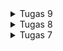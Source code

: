 <details>
<summary>Tugas 9</summary>

#### Integrasi Layanan Web Django dengan Aplikasi Flutter
**Apakah bisa kita melakukan pengambilan data JSON tanpa membuat model terlebih dahulu? Jika iya, apakah hal tersebut lebih baik daripada membuat model sebelum melakukan pengambilan data JSON?**  
Bisa, kita dapat melakukan pengambilan data JSON dengan menggunakan sebuah variabel yang menyimpan sebuah dictionary berisi data. Pada hal ini biasanya melibatkan penggunaan `jsonDecode` dari `dart:convert` untuk mengubah data JSON menjadi struktur data Dart (seperti `Map` atau `List`). Akan tetapi, pengambilan data JSON tanpa membuat model terlebih dahulu tidak lebih baik dari membuat model terlebih dahulu karena hal ini membuat aplikasi lebih rentan terhadap kesalahan karena tidak adanya pemeriksaan tipe pada saat kompilasi, meningkatkan potensi kesalahan runtime dan kurang tersturktur sehingga sulit untuk memastikan konsistensi data, terutama saat mengembangkan aplikasi.

**Fungsi dari CookieRequest dan jelaskan mengapa instance CookieRequest perlu untuk dibagikan ke semua komponen di aplikasi Flutter.**
`CookieRequest` dari library `pbp_django_auth` berfungsi sebagai:  
- Penyedia fungsi untuk sesi, login, dan logout.
- Mengirimkan HTTP request dengan metode GET dan POST.
- Cookies berupa informasi sesi pengguna yang disimpan secara lokal.

`CookieRequest` perlu dibagikan ke semua komponen di aplikasi Flutter agar sesi (cookies) konsisten dalam semua komponen aplikasi Flutter. Jadi, jika sesi/cookies diubah dalam suatu komponen atau aplikasi, maka sesi tersebut tidak menandakan sesi user tersebut yang sedang login.

**Jelaskan mekanisme pengambilan data dari JSON hingga dapat ditampilkan pada Flutter.**
*   Membuat model dalam Flutter dengan memasukan data JSON ke website [Quicktype](https://app.quicktype.io/)
*   Menambahkan ddependensi http
    - Menjalankan command `flutter pub add http`
    - Menambahkan kode `<uses-permission android:name="android.permission.INTERNET" />` pada file `android/app/src/main/AndroidManifest.xml`
*   Import model yang sudah dibuat dalam file yang mau menampilkan data
*   Membuat fungsi untuk fetch data
    ```ruby
    Future<List<Item>> fetchProduct() async {
        var url = Uri.parse(
            'http://127.0.0.1:8000/json/');
        var response = await http.get(
            url,
            headers: {"Content-Type": "application/json"},
        );

        var data = jsonDecode(utf8.decode(response.bodyBytes));

        ...
        return list_item;
    }
    ```
*   Ubah response yang diberikan menjadi class dalam model yang telah dibuat
    ```ruby
    List<Item> list_item = [];
        for (var d in data) {
            if (d != null) {
                list_item.add(Item.fromJson(d));
            }
    }
    ```
*   Pada body dari widget `Scaffold` gunakan `FutureBuilder` untuk menggunakan function `fetchProduct()`
    ```ruby
    body: FutureBuilder(
        future: fetchProduct(),
       ...         
    );    
    ```
*   Hasil dari `fetchProduct()` ditampilkan dalam bentuk `AsyncSnapshot`
    ```ruby
     builder: (context, AsyncSnapshot snapshot) {
            ...
            return ListView.builder(
                itemCount: snapshot.data!.length,
                itemBuilder: (_, index) => Container(
                        margin: const EdgeInsets.symmetric(
                            horizontal: 16, vertical: 12),
                        padding: const EdgeInsets.all(20.0),
                        child: Column(
                        mainAxisAlignment: MainAxisAlignment.start,
                        crossAxisAlignment: CrossAxisAlignment.start,
                        children: [
                            Text(
                            "${snapshot.data![index].fields.name}",
                            style: const TextStyle(
                                fontSize: 18.0,
                                fontWeight: FontWeight.bold,
                            ),
                            ),
                            const SizedBox(height: 10),
                            Text("${snapshot.data![index].fields.amount}"),
                            const SizedBox(height: 10),
                            Text(
                                "${snapshot.data![index].fields.description}")
                        ],
                        ),
                    ));
            }
    ```

**Jelaskan mekanisme autentikasi dari input data akun pada Flutter ke Django hingga selesainya proses autentikasi oleh Django dan tampilnya menu pada Flutter.**
*   Meminta input username dan password dari user
    ```ruby
    final response = await request.login("http://127.0.0.1:8000/auth/login/", {
                                'username': username,
                                'password': password,
    });
    ```
*   Pada function login yang terdapat pada django, ambil `username` dan `password`, dan gunakan `user = authenticate(username=username, password=password)` untuk mendapatkan `user`
*   Jika berhasil mereturn user, program akan menjalankan `auth_login(request, user)` untuk mengauntentikasi login user
    ```ruby
    if user is not None:
        if user.is_active:
            auth_login(request, user)
            # Status login sukses.
            return JsonResponse({
                ...
                # Tambahkan data lainnya jika ingin mengirim data ke Flutter.
            }, status=200)
        else:
            return JsonResponse({
                ...
            }, status=401)
    ```
*   Pada Flutter, setelah mendapatkan request, jika `request.loggedIn` bernilai true, maka akan dialihkan ke halaman `HomePage`

**Sebutkan seluruh widget yang kamu pakai pada tugas ini dan jelaskan fungsinya masing-masing.**
*   TextField: Widget yang digunakan untuk menerima input teks dari user.
*   FutureBuilder: Widget yang digunakan untuk membangun widget secara asinkron
*   ListView.builder: WIdget untuk membuat daftar yang dapat discroll
*   Center: Widget untuk menampilkan komponen di tengah layar
*   Column: Menyusun komponen secara vertikal

**Jelaskan bagaimana cara kamu mengimplementasikan checklist di atas secara step-by-step!**
*   Membuat halaman login pada proyek tugas Flutter.
    -   Membuat aplikasi `authentication` dan menginstall library `corsheaders`
    -   Membuat path untuk `login` pada Django, dengan function `login` pada `views.py` yang berisi:
        ```ruby
        @csrf_exempt
        def login(request):
            username = request.POST['username']
            password = request.POST['password']
            user = authenticate(username=username, password=password)
            if user is not None:
                if user.is_active:
                    auth_login(request, user)
                    # Status login sukses.
                    return JsonResponse({
                        "username": user.username,
                        "status": True,
                        "message": "Login sukses!"
                        # Tambahkan data lainnya jika ingin mengirim data ke Flutter.
                    }, status=200)
                else:
                    return JsonResponse({
                        "status": False,
                        "message": "Login gagal, akun dinonaktifkan."
                    }, status=401)

            else:
                return JsonResponse({
                    "status": False,
                    "message": "Login gagal, periksa kembali email atau kata sandi."
                }, status=401)
        ```
    -   Pada Flutter, authentikasi menggunakan `CookieRequest` pada library `pbp_django_auth` yang diinisiasi pada root widget menggunakan      `Provider`
        ```ruby
        Widget build(BuildContext context) {
            return Provider(
            create: (_) {
                        CookieRequest request = CookieRequest();
                        return request;
            },
            child: MaterialApp(
                ...
            )
            );
        }
        ```
    -   Membuat file `login.dart` pada `lib/screens`
*   Mengintegrasikan sistem autentikasi Django dengan proyek tugas Flutter.
    -   Pada `login.dart`, login page diintegrasikan dengan Django melalui request yang diberikan oleh Flutter ke Django
        ```ruby
        class _LoginPageState extends State<LoginPage> {
           ...
            @override
            Widget build(BuildContext context) {
                final request = context.watch<CookieRequest>();
                return Scaffold(
                    ...
                    ElevatedButton(
                        onPressed: () async {
                            String username = _usernameController.text;
                            String password = _passwordController.text;

                            final response = await request.login("http://127.0.0.1:8000/auth/login/", {
                            'username': username,
                            'password': password,
                            });
                
                            if (request.loggedIn) {
                                ...
                                } else {
                                ...
                            }
                        },
                        child: const Text('Login'),
                    ),                            
                ),
            }
        }
        ```
*   Membuat model kustom sesuai dengan proyek aplikasi Django.
    -   Menyediakan url path yang mengembalikan response berupa data JSON. `http://127.0.0.1:8000/get-product/`
    -   Mengubah data JSON yang didapat menjadi bentuk class pada dart dengan menggunakan [Quicktype](https://app.quicktype.io/)
    -   Membuat `item.dart` pada `lib/models` dan memasukan kode dari web [Quicktype](https://app.quicktype.io/)

*   Membuat halaman yang berisi daftar semua item yang terdapat pada endpoint JSON di Django yang telah kamu deploy.
    -   Membuat file baru pada `lib/screens` bernama `list_item.dart`
    -   Buat function `fetchProduct` untuk mengubah response JSON dari url, ke dalam models yang sudah dibuat
        ```ruby
        Future<List<Item>> fetchProduct(request) async {
            var url = 'http://127.0.0.1:8000/get-product/';
            var response = await request.get(url);
            List<Item> list_item = [];
            for (var d in response) {
            if (d != null) {
                list_item.add(Item.fromJson(d));
            }
            }
            return list_item;
        }
        ```
    -   Pada build widget, gunakan `FutureBuilder` untuk menampilkan data dari function `fetchProduct`    
        ```ruby
        Widget build(BuildContext context) {
            final request = context.watch<CookieRequest>();
            return Scaffold(
                ...
                body: FutureBuilder(
                    future: fetchProduct(request),
                    builder: (context, AsyncSnapshot snapshot) {
                    ...
                        return ListView.builder(
                            itemCount: snapshot.data!.length,
                            ...
                                child: InkWell(
                                    child: Column(
                                    children: [
                                        Text(
                                        "${snapshot.data![index].fields.name}", //menampilkan nama
                                        style: const TextStyle(
                                            fontSize: 18.0,
                                            fontWeight: FontWeight.bold,
                                        ),
                                        ),
                                        const SizedBox(height: 10),
                                        Text("${snapshot.data![index].fields.amount}"), //menampilkan amount
                                        const SizedBox(height: 10),
                                        Text(
                                            "${snapshot.data![index].fields.description}") //menampilkan description
                                    ],
                                    ),
                                )
                        )
        }));}
        ```
*   Membuat halaman detail untuk setiap item yang terdapat pada halaman daftar Item.
    -   Membuat `detail_item.dart`
    -   Pada build widget `list_item.dart`, gunakan widget `InkWell` untuk child dalam container agar bisa di tap dan di navigate ke `DetailItemPage`
        ```ruby
        itemBuilder: (_, index) => Container(
            margin: const EdgeInsets.symmetric(
                horizontal: 16, vertical: 12),
            padding: const EdgeInsets.all(20.0),
            child: InkWell(
            onTap: () {
                Navigator.push(
                context,
                MaterialPageRoute(
                    builder: (context) => DetailItemPage(
                            name:
                                snapshot.data![index].fields.name,
                            amount: snapshot
                                .data![index].fields.amount,
                            description: snapshot
                                .data![index].fields.description,
                        )),
                );
            },
        ```
    -   Pada `DetailItemPage`, tiap item ditampilkan berdasarkan variable yang di pass
        ```ruby
        const DetailItemPage({Key? key, required this.name, required this.amount, required this.description}) : super(key: key);

        @override
        Widget build(BuildContext context) {
            return Scaffold(
            appBar: AppBar(
                title: Text('Item Details'),
            ),
            body: Padding(
                ...
                children: <Widget>[
                    Text(
                    'Name: $name',
                    style: TextStyle(fontSize: 20, fontWeight: FontWeight.bold),
                    ),
                    SizedBox(height: 10),
                    Text(
                    'Amount: $amount',
                    style: TextStyle(fontSize: 16),
                    ),
                    SizedBox(height: 10),
                    Text(
                    'Description: $description',
                    style: TextStyle(fontSize: 16),
                    ),
                ],
                ),
            );
        }
        ```
        



</details>

<details>
<summary>Tugas 8</summary>

#### Flutter Navigation, Layouts, Forms, and Input Elements
**Jelaskan perbedaan antara Navigator.push() dan Navigator.pushReplacement(), disertai dengan contoh**  
`Navigator.push()` digunakan untuk menambahkan layar baru ke tumpukan navigasi. Ketika  menggunakan `Navigator.push()`, program menambahkan suatu route ke dalam stack route yang dikelola oleh Navigator. Method ini menyebabkan route yang ditambahkan berada pada paling atas stack, sehingga route yang baru saja ditambahkan tersebut akan muncul dan ditampilkan kepada pengguna dan juga layar sebelumnya masih ada di tumpukan dan dapat ditemukan saat Anda menekan tombol "back" atau menggunakan metode `Navigator.pop()`. Sedangkan, jika menggunakan method `pushReplacement()`, maka program akan menghapus route yang sedang ditampilkan kepada pengguna dan menggantinya dengan suatu route. Method ini menyebabkan aplikasi untuk berpindah dari route yang sedang ditampilkan kepada pengguna ke suatu route yang diberikan. Pada stack route yang dikelola Navigator, route lama pada atas stack akan digantikan secara langsung oleh route baru yang diberikan tanpa mengubah kondisi elemen stack yang berada di bawahnya.

**Jelaskan masing-masing layout widget pada Flutter dan konteks penggunaannya**
*   Drawer: widget yang digunakan untuk membuat drawer di sebelah kiri.
*   Form: widget yang digunakan untuk mengelola formulir dan validasi input.
*   TextFormField:  widget yang digunakan untuk menerima input teks dari user.
*   AlertDialog: widget berupa pop-up message yang digunakan untuk menampilkan pesan setelah item tersimpan.
*   GlobalKey<FormState>: Kunci global untuk mengidentifikasi dan mengakses status formulir
*   Stack : widget yang digunakan untuk menempatkan widgets secara bertumpuk.    
*   Column :  widget untuk menyusun widget secara vertikal.

**Elemen input pada form**  
Pada tugas ini, saya menggunakan widget `TextFormField` untuk meminta input dari user. Selain itu, widget ini juga dapat membantu menangani validasi data (Mengatasi data kosong atau data tidak valid).  
Elemen yang digunakan menggunakan widget form tersebut, antara lain: 
*   Nama, untuk menerima input barang dari user.
*   Jumlah, untuk menerima jumlah barang user.
*   Deskripsi, untuk menerima deskripsi barang dari user.

**Penerapan clean architecture pada aplikasi Flutter**  
Clean Architecture adalah metode untuk membuat sebuah app dengan mengatur kode ke dalam berbagai lapisan/bagian yang jelas. Terdapat tiga lapisan utama pada penggunaan Clean Architecture pada Flutter, yaitu: Domain Layer, Data Layer, dan Presentation Layer.
*   Domain Layer: mengatur logika untuk mengatur bagaimana elemen dalam aplikasi berinteraksi.
*   Data Layer:  mengatur data dari berbagai sumber seperti API, database, file lokal, dll.
*   Presentation Layer: bertanggung jawab atas UI (User Interface) dan interaksi pengguna. Layer ini juga mengandung komponen-komponen User Interface seperti widgets, screens, dan views.

**Cara mengimplementasikan checklist secara step-by-step**
*   Membuat minimal satu halaman formulir tambah item baru pada aplikasi 
    -   Membuat file baru pada direktori `lib` dengan nama inventorylist_form.dart
        ```ruby
        import 'package:flutter/material.dart';
        import 'package:my_inventory/widgets/left_drawer.dart';

        class InventoryFormPage extends StatefulWidget {
            const InventoryFormPage({super.key});

            @override
            State<InventoryFormPage> createState() => _InventoryFormPageState();
        }

        class _InventoryFormPageState extends State<InventoryFormPage> {
        final _formKey = GlobalKey<FormState>();
        String _name = "";
        int _amount = 0;
        String _description = "";
            @override
            Widget build(BuildContext context) {
                return Scaffold(
                ...
                )
            }
        }
        ```
    -   Pada build widget, tambahkan widget `Form` untuk menerima input dari user
        ```ruby
        body: Form(
            key: _formKey,
            child: SingleChildScrollView(
              child: Column(
                crossAxisAlignment: CrossAxisAlignment.start,
                children: [
                  ...
                ]
              )
            ),
        ),
        ```
*   Memakai minimal tiga elemen input, yaitu name, amount, description. 
    -   Pada Form, tambahkan tiga widget `TextFormField` untuk menerima input
        ```ruby
        Padding(
            padding: const EdgeInsets.all(8.0),
            child: TextFormField(
                decoration: InputDecoration(
                hintText: "Nama Item",
                labelText: "Nama Item",
                border: OutlineInputBorder(
                    borderRadius: BorderRadius.circular(5.0),
                ),
                ),
                onChanged: (String? value) {
                setState(() {
                    _name = value!;
                });
                },
                ...
            ),
        ),
        Padding(
            padding: const EdgeInsets.all(8.0),
            child: TextFormField(
                decoration: InputDecoration(
                hintText: "Jumlah",
                labelText: "Jumlah",
                border: OutlineInputBorder(
                    borderRadius: BorderRadius.circular(5.0),
                ),
                ),
                onChanged: (String? value) {
                setState(() {
                    _amount = int.parse(value!);
                });
                },
                ...
            ),
        ),
        Padding(
            padding: const EdgeInsets.all(8.0),
            child: TextFormField(
                decoration: InputDecoration(
                hintText: "Deskripsi",
                labelText: "Deskripsi",
                border: OutlineInputBorder(
                    borderRadius: BorderRadius.circular(5.0),
                ),
                ),
                onChanged: (String? value) {
                setState(() {
                    _description = value!;
                });
                },
                ...
            ),
        )
        ```
*   Memiliki sebuah tombol Save
    -   Menambahkan tombol `Save` pada `Form`
        ```ruby
        Align(
            alignment: Alignment.bottomCenter,
            child: Padding(
                padding: const EdgeInsets.all(8.0),
                child: ElevatedButton(
                style: ButtonStyle(
                    backgroundColor:
                        MaterialStateProperty.all(Colors.lightGreen.shade900),
                ),
                onPressed: () {
                    ...
                },
                child: const Text(
                    "Save",
                    style: TextStyle(color: Colors.white),
                ),
                ),  
            ),
        ),
        ```
*   Menggunakan validasi input
    -   Pada setiap widget `TextFormField` ditambahkan validasi input makai `validator`
        contoh pada input deskripsi:
        ```ruby
        validator: (String? value) {
                if (value == null || value.isEmpty) {
                    return "Jumlah tidak boleh kosong!";
                }
                if (int.tryParse(value) == null) {
                    return "Jumlah harus berupa angka!";
                }
                return null;
        },
        ```
*   Mengarahkan pengguna ke halaman form tambah item baru ketika menekan tombol Tambah Item pada halaman utama.
    -   Tambahkan fitur navigasi pada tombol `Tambah Item`
        ```ruby
        // Navigate ke route yang sesuai (tergantung jenis tombol)
        if (item.name == "Tambah Item") {
        Navigator.push(context,
        MaterialPageRoute(builder: (context) => const InventoryFormPage()));
        }
        ```
*   Memunculkan data sesuai isi dari formulir yang diisi dalam sebuah pop-up setelah menekan tombol Save pada halaman formulir tambah item baru.
    -   Pada tombol `Save` yang terletak pada `Form`, tambahkan `OnPressed` yang akan memunculkan widget `AlertDialog`
        ```ruby
        onPressed: () {
            if (_formKey.currentState!.validate()) {
            showDialog(
                context: context,
                builder: (context) {
                return AlertDialog(
                    title: const Text('Produk berhasil tersimpan'),
                    content: SingleChildScrollView(
                    child: Column(
                        crossAxisAlignment:
                            CrossAxisAlignment.start,
                        children: [
                        Text('Nama: $_name'), //menampilkan isi dari input user
                        Text('Jumlah: $_amount'),
                        Text('Deskripsi: $_description'),
                        ],
                    ),
                    ),
                    actions: [
                    TextButton(
                        child: const Text('OK'),
                        onPressed: () {
                        Navigator.pop(context);
                        },
                    ),
                    ],
                );
                },
            );
            _formKey.currentState!.reset();
            }
        },
        ```
*   Membuat sebuah drawer pada aplikasi
    -   Membuat file baru di dalam direktori baru `widgets`dengan nama `left_drawer.dart`.
        ```ruby
        import 'package:flutter/material.dart';
        import 'package:flutter/material.dart';
        import 'package:my_inventory/menu.dart';
        import 'package:my_inventory/inventorylist_form.dart';

        class LeftDrawer extends StatelessWidget {
        const LeftDrawer({super.key});

        @override
        Widget build(BuildContext context) {
            return Drawer(
            ...
            )
        }
        ```
*   Menambahkan dua buah opsi pada Drawer, yaitu Halaman Utama dan Tambah Item
    -   Menambahkan dua widget `ListTile` pada build Widget LeftDrawer, 
        ```ruby
        ListTile(
            leading: const Icon(Icons.home_outlined),
            title: const Text('Halaman Utama'),
            ...
          ),
          ListTile(
            leading: const Icon(Icons.add_shopping_cart),
            title: const Text('Tambah Produk'),
            ...
        ),
        ```
*   Lakukan Routing sehingga ketika memiih opsi Halaman Utama, maka aplikasi akan mengarahkan pengguna ke halaman utama dan ketika memiih opsi (Tambah Item), maka aplikasi akan mengarahkan pengguna ke halaman form tambah item baru.
    -   Menambahkan `Navigator` pada setiap `ListTile` jika di klik(menggunakan `OnTap`)
        Pada teks `Tambah Produk`
        ```ruby
        ListTile(
            ...
            // Bagian redirection ke MyHomePage
            onTap: () {
              Navigator.pushReplacement(
                  context,
                  MaterialPageRoute(
                    builder: (context) => MyHomePage(),
                  ));
            },
        ),
        ``` 
        Pada teks `Halaman Utama`
        ```ruby
        ListTile(
            ...
            // Bagian redirection ke InventoryFormPage
            onTap: () {
              Navigator.pushReplacement(
                  context,
                  MaterialPageRoute(
                    builder: (context) => InventoryFormPage(),
                  ));
            },
          ),
        ```
    
</details>



<details>
<summary>Tugas 7</summary>

#### Elemen Dasar Flutter 
**Perbedaan utama antara stateless dan stateful widget dalam konteks pengembangan aplikasi Flutter**  
*   **Stateless widget** adalah widget yang statis / tidak berubah setelah widget dibuat. Dalam konteks stateless widget, widget ini tidak memiliki keadaan internal yang dapat berubah. Mereka hanya mengambil data yang diberikan melalui constructor dan menampilkan tampilan berdasarkan data tersebut. Sebagai contoh, widget seperti Text atau Icon biasanya bersifat stateless. Berbeda dengan stateful widget, **stateful widget** merupakan widget yang dinamis dan tampilan dari widget dapat berubah tergantung oleh respons terhadap event yang diberikan oleh pengguna atau saat menerima data. Beberapa contoh dari stateful widget adalah Checkbox, Radio, Slider, InkWell, Form, dan TextField  
  
**Sebutkan seluruh widget yang kamu gunakan untuk menyelesaikan tugas ini dan jelaskan fungsinya masing-masing.**
*   MyHomePage: widget untuk menampilkan halaman utama. Widget ini berisi komponen-komponen yang membentuk tampilan beranda aplikasi.
*   InventoryCard : widget untuk menampilkan/menampung setiap item card (tombol).  
*   Scaffold: Widget yang menyediakan struktur dasar untuk tampilan utama aplikasi, seperti AppBar, SnackBar, body, dll.
*   AppBar : widget berupa bar di bagian atas yang biasanya menampilkan judul aplikasi
*   SingleChildScrollView : idget untuk mengaplikasikan scroll pada konten yang melebihi ruang layar.
*   Padding : widget yang memberikan jarak/padding
*   Column :  widget untuk menyusun widget secara vertikal.
*   GridView :  widget yang dapat menyusun `children` dalam bentuk grid.
*   Material : widget yang memberikan efek visual Material Design, seperti InkWell
*   InkWell : widget yang merespon pada event `onTap` sehingga memberikan efek visual seperti gelombang tinta. 
*   SnackBar : widget untuk menampilkan elemen sementara di bagian bawah layar berupa *feedback* atau pesan kepada pengguna.
*   Text: widget untuk menampilkan teks
*   Icon: widget untuk wenampilkan ikon grafis.

**Cara mengimplementasikan checklist secara step-by-step**
*   Membuat sebuah program Flutter baru
    -   Membuat proyek Flutter baru dengan nama my_inventory dengan menjalakan kode berikut:
        ```ruby
        flutter create my_inventory
        ```
    -   Membuat file baru bernama `menu.dart` pada direktori `my_inventory/lib`
    -   Mengimport library yang dibutuhkan, seperti Material Design library
        ```ruby
        import 'package:flutter/material.dart';
        ```
    -   Membuat stateless widget berupa MyHomePage untuk menampilkan halaman utama
        ```ruby
        class MyHomePage extends StatelessWidget {
        MyHomePage({Key? key}) : super(key: key);
        ...
        }
        ```
    -   Mengimport `menu.dart` ke `main.dart` agar dapat menampilkan `MyHomePage()` saat aplikasi dijalankan
    -   Pada class MyHomePage di `menu.dart`, buat widget build untuk menampilkan UI pada layar. 
        ```ruby
        @override
        Widget build(BuildContext context) {
            return Scaffold(
            appBar: AppBar(
                title: const Text(
                'My Inventory',
                ),
                backgroundColor: Colors.grey,
            ),
            body: SingleChildScrollView(
                // Widget wrapper yang dapat discroll
                child: Padding(
                padding: const EdgeInsets.all(10.0), // Set padding dari halaman
                child: Column(
                    // Widget untuk menampilkan children secara vertikal
                    children: <Widget>[
                    const Padding(
                        padding: EdgeInsets.only(top: 10.0, bottom: 10.0),
                        // Widget Text untuk menampilkan tulisan dengan alignment center dan style yang sesuai
                        child: Text(
                        'My Inventory', // Text yang menandakan toko
                        textAlign: TextAlign.center,
                        style: TextStyle(
                            fontSize: 30,
                            fontWeight: FontWeight.bold,
                        ),
                        ),
                    ),
                    // Grid layout
                    GridView.count(
                        // Container pada card kita.
                        primary: true,
                        padding: const EdgeInsets.all(20),
                        crossAxisSpacing: 10,
                        mainAxisSpacing: 10,
                        crossAxisCount: 3,
                        shrinkWrap: true,
                        children: items.map((InventoryItem item) {
                        // Iterasi untuk setiap item
                        return InventoryCard(item);
                        }).toList(),
                    ),
                    ],
                ),
                ),
            ),
            );
        }
        ```
*   Membuat tiga tombol sederhana dengan ikon dan teks untuk: Melihat daftar item (Lihat Item), Menambah item (Tambah Item), Logout (Logout)  
    -   Membuat class untuk tombol.  
        Class tersebut mempunyai atribut untuk menampung ikon dan teks pada tombol 
        ```ruby
        class InventoryItem {
        final String name;
        final IconData icon;
        final Color color;

        InventoryItem(this.name, this.icon, this.color);
        }
        ```
        
    -   Membuat tombol
        ```ruby
        final List<InventoryItem> items = [
            InventoryItem("Lihat Item", Icons.checklist, Colors.lightGreen.shade900),
            InventoryItem("Tambah Item", Icons.add_shopping_cart, Colors.lightGreen.shade800),
            InventoryItem("Logout", Icons.logout, Colors.lightGreen.shade700),
        ];
        ```
    -   Memunculkan tombol pada tampilan layar dengan menggunakan GridView pada Widget build di MyHomePage dan menghubungkan dengan widget InventoryCard
        ```ruby
        GridView.count(
            // Container pada card kita.
            ...
            children: items.map((InventoryItem item) {
            // Iterasi untuk setiap item
            return InventoryCard(item);
            }).toList(),
        ),
        ```
*   Memunculkan Snackbar dengan tulisan: "Kamu telah menekan tombol Lihat Item" ketika tombol Lihat Item ditekan., "Kamu telah menekan tombol Tambah Item" ketika tombol Tambah Item ditekan., "Kamu telah menekan tombol Logout" ketika tombol Logout ditekan.
    -   Membuat stateless widget InventoryCard sebagai struktur dari button InventoryItem
        ```ruby
        class InventoryCard extends StatelessWidget {
        final InventoryItem item;

        const InventoryCard(this.item, {super.key}); // Constructor

        @override
        Widget build(BuildContext context) {
            return Material(
            color: item.color,
            child: InkWell(
                // Area responsive terhadap sentuhan
                onTap: () {
                // Memunculkan SnackBar ketika diklik
                ScaffoldMessenger.of(context)
                    ..hideCurrentSnackBar()
                    ..showSnackBar(SnackBar(
                        content: Text("Kamu telah menekan tombol ${item.name}!")));
                },
                child: Container(
                // Container untuk menyimpan Icon dan Text
                padding: const EdgeInsets.all(8),
                child: Center(
                    child: Column(
                    mainAxisAlignment: MainAxisAlignment.center,
                    children: [
                        Icon(
                        item.icon,
                        color: Colors.white,
                        size: 30.0,
                        ),
                        const Padding(padding: EdgeInsets.all(3)),
                        Text(
                        item.name,
                        textAlign: TextAlign.center,
                        style: const TextStyle(color: Colors.white),
                        ),
                    ],
                    ),
                ),
                ),
            ),
            );
        }
        }
        ```
    -   Menambahkan event onTap dan widget SnackBar pada tombol agar memunculkan tulisan yang diinginkan
        ```ruby
        onTap: () {
        // Memunculkan SnackBar ketika diklik
        ScaffoldMessenger.of(context)
            ..hideCurrentSnackBar()
            ..showSnackBar(SnackBar(
                content: Text("Kamu telah menekan tombol ${item.name}!")));
        },
        ```

</details>
